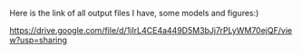 Here is the link of all output files I have, some models and figures:) 

https://drive.google.com/file/d/1jIrL4CE4a449D5M3bJj7rPLyWM70ejQF/view?usp=sharing



